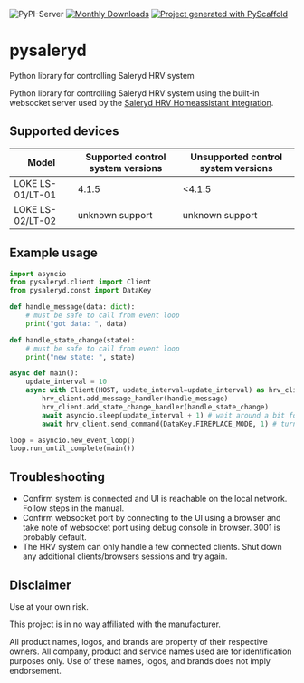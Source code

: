 ![PyPI-Server](https://img.shields.io/pypi/v/pysaleryd.svg)
[![Monthly Downloads](https://pepy.tech/badge/pysaleryd/month)](https://pepy.tech/project/pysaleryd)
[![Project generated with PyScaffold](https://img.shields.io/badge/-PyScaffold-005CA0?logo=pyscaffold)](https://pyscaffold.org/)

# pysaleryd

Python library for controlling Saleryd HRV system

Python library for controlling Saleryd HRV system using the built-in websocket server used by the [Saleryd HRV Homeassistant integration](https://github.com/bj00rn/ha-saleryd-ftx).

## Supported devices

| Model                | Supported control system versions | Unsupported control system versions |
|----------------------|-----------------------------------|-------------------------------------|
| LOKE LS-01/LT-01     | 4.1.5                             | <4.1.5                              |
| LOKE LS-02/LT-02     | unknown support                   | unknown support                     |

## Example usage

```python
import asyncio
from pysaleryd.client import Client
from pysaleryd.const import DataKey

def handle_message(data: dict):
    # must be safe to call from event loop
    print("got data: ", data)

def handle_state_change(state):
    # must be safe to call from event loop
    print("new state: ", state)

async def main():
    update_interval = 10
    async with Client(HOST, update_interval=update_interval) as hrv_client:
        hrv_client.add_message_handler(handle_message)
        hrv_client.add_state_change_handler(handle_state_change)
        await asyncio.sleep(update_interval + 1) # wait around a bit for data
        await hrv_client.send_command(DataKey.FIREPLACE_MODE, 1) # turn on fireplace mode

loop = asyncio.new_event_loop()
loop.run_until_complete(main())
```

## Troubleshooting

- Confirm system is connected and UI is reachable on the local network. Follow steps in the manual.
- Confirm websocket port by connecting to the UI using a browser and take note of websocket port using debug console in browser. 3001 is probably default.
- The HRV system can only handle a few connected clients. Shut down any additional clients/browsers sessions and try again.

## Disclaimer

Use at your own risk.

This project is in no way affiliated with the manufacturer.

All product names, logos, and brands are property of their respective owners. All company, product and service names used are for identification purposes only. Use of these names, logos, and brands does not imply endorsement.
